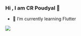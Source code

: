 ### Hi , I am CR Poudyal 👋

- 🌱 I’m currently learning Flutter

<img src="https://github-readme-stats.vercel.app/api?username=crpoudyal&&show_icons=true&title_color=ffffff&icon_color=bb2acf&text_color=daf7dc&bg_color=191919">
